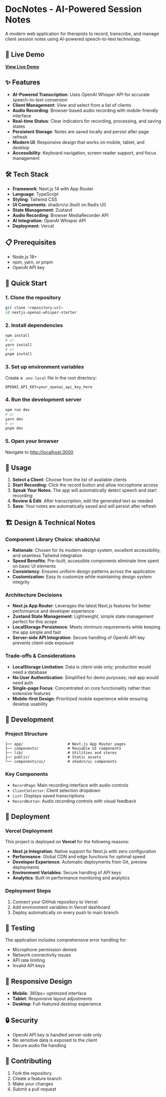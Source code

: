 # DocNotes - AI-Powered Session Notes

A modern web application for therapists to record, transcribe, and manage client session notes using AI-powered speech-to-text technology.

## 🚀 Live Demo

**[View Live Demo](https://docnotes-ashen.vercel.app/)**

## ✨ Features

- **AI-Powered Transcription**: Uses OpenAI Whisper API for accurate speech-to-text conversion
- **Client Management**: View and select from a list of clients
- **Audio Recording**: Browser-based audio recording with mobile-friendly interface
- **Real-time Status**: Clear indicators for recording, processing, and saving states
- **Persistent Storage**: Notes are saved locally and persist after page refresh
- **Modern UI**: Responsive design that works on mobile, tablet, and desktop
- **Accessibility**: Keyboard navigation, screen reader support, and focus management

## 🛠️ Tech Stack

- **Framework**: Next.js 14 with App Router
- **Language**: TypeScript
- **Styling**: Tailwind CSS
- **UI Components**: shadcn/ui (built on Radix UI)
- **State Management**: Zustand
- **Audio Recording**: Browser MediaRecorder API
- **AI Integration**: OpenAI Whisper API
- **Deployment**: Vercel

## 📋 Prerequisites

- Node.js 18+
- npm, yarn, or pnpm
- OpenAI API key

## 🚀 Quick Start

### 1. Clone the repository
```bash
git clone <repository-url>
cd nextjs-openai-whisper-starter
```

### 2. Install dependencies
```bash
npm install
# or
yarn install
# or
pnpm install
```

### 3. Set up environment variables
Create a `.env.local` file in the root directory:
```env
OPENAI_API_KEY=your_openai_api_key_here
```

### 4. Run the development server
```bash
npm run dev
# or
yarn dev
# or
pnpm dev
```

### 5. Open your browser
Navigate to [http://localhost:3000](http://localhost:3000)

## 🎯 Usage

1. **Select a Client**: Choose from the list of available clients
2. **Start Recording**: Click the record button and allow microphone access
3. **Speak Your Notes**: The app will automatically detect speech and start recording
4. **Review & Edit**: After transcription, edit the generated text as needed
5. **Save**: Your notes are automatically saved and will persist after refresh

## 🏗️ Design & Technical Notes

### Component Library Choice: shadcn/ui
- **Rationale**: Chosen for its modern design system, excellent accessibility, and seamless Tailwind integration
- **Speed Benefits**: Pre-built, accessible components eliminate time spent on basic UI elements
- **Consistency**: Ensures uniform design patterns across the application
- **Customization**: Easy to customize while maintaining design system integrity

### Architecture Decisions
- **Next.js App Router**: Leverages the latest Next.js features for better performance and developer experience
- **Zustand State Management**: Lightweight, simple state management perfect for this scope
- **LocalStorage Persistence**: Meets minimum requirements while keeping the app simple and fast
- **Server-side API Integration**: Secure handling of OpenAI API key prevents client-side exposure

### Trade-offs & Considerations
- **LocalStorage Limitation**: Data is client-side only; production would need a database
- **No User Authentication**: Simplified for demo purposes; real app would need auth
- **Single-page Focus**: Concentrated on core functionality rather than extensive features
- **Mobile-first Design**: Prioritized mobile experience while ensuring desktop usability

## 🔧 Development

### Project Structure
```
├── app/                    # Next.js App Router pages
├── components/             # Reusable UI components
├── lib/                    # Utilities and stores
├── public/                 # Static assets
└── components/ui/          # shadcn/ui components
```

### Key Components
- `RecordPage`: Main recording interface with audio controls
- `ClientSelector`: Client selection dropdown
- `List`: Displays saved transcriptions
- `RecordButton`: Audio recording controls with visual feedback

## 🚀 Deployment

### Vercel Deployment
This project is deployed on **Vercel** for the following reasons:

- **Next.js Integration**: Native support for Next.js with zero configuration
- **Performance**: Global CDN and edge functions for optimal speed
- **Developer Experience**: Automatic deployments from Git, preview deployments
- **Environment Variables**: Secure handling of API keys
- **Analytics**: Built-in performance monitoring and analytics

### Deployment Steps
1. Connect your GitHub repository to Vercel
2. Add environment variables in Vercel dashboard
3. Deploy automatically on every push to main branch

## 🧪 Testing

The application includes comprehensive error handling for:
- Microphone permission denied
- Network connectivity issues
- API rate limiting
- Invalid API keys

## 📱 Responsive Design

- **Mobile**: 360px+ optimized interface
- **Tablet**: Responsive layout adjustments
- **Desktop**: Full-featured desktop experience

## 🔒 Security

- OpenAI API key is handled server-side only
- No sensitive data is exposed to the client
- Secure audio file handling

## 🤝 Contributing

1. Fork the repository
2. Create a feature branch
3. Make your changes
4. Submit a pull request

